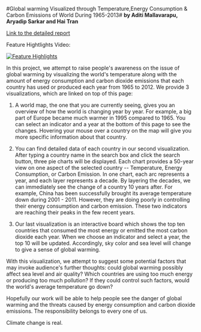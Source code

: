 #Global warming Visualized through Temperature,Energy Consumption & Carbon Emissions of World During 1965-2013#
**by Aditi Mallavarapu, Aryadip Sarkar and Hai Tran**

[Link to the detailed report](https://docs.google.com/a/uic.edu/document/d/1VdZcQ8VZqEVfMal4ewB777f5IXSPrcSdHLkF0nm9BwY/edit?usp=sharing)

Feature Hightlights Video:

[![Feature Highlights](http://img.youtube.com/vi/G0fHz45N4JA/0.jpg)](https://youtu.be/G0fHz45N4JA "Feature Highlights")

In this project, we attempt to raise people's awareness on the issue of global warming by visualizing the world's temperature along with the amount of energy consumption and carbon dioxide emissions that each country has used or produced each year from 1965 to 2012. We provide 3 visualizations, which are linked on top of this page:

1) A world map, the one that you are currently seeing, gives you an overview of how the world is changing year by year. For example, a big part of Europe became much warmer in 1995 compared to 1965. You can select an indicator and a year at the bottom of this page to see the changes. Hovering your mouse over a country on the map will give you more specific information about that country.

2) You can find detailed data of each country in our second visualization. After typing a country name in the search box and click the search button, three pie charts will be displayed. Each chart provides a 50-year view on one aspect of the selected country -- Temperature, Energy Consumption, or Carbon Emission. In one chart, each arc represents a year, and each layer represents a decade. By layering the decades, we can immediately see the change of a country 10 years after. For example, China has been successfully brought its average temperature down during 2001 - 2011. However, they are doing poorly in controlling their energy consumption and carbon emission. These two indicators are reaching their peaks in the few recent years.

3) Our last visualization is an interactive board which shows the top ten countries that consumed the most energy or emitted the most carbon dioxide each year. When we choose an indicator and select a year, the top 10 will be updated. Accordingly, sky color and sea level will change to give a sense of global warming. 

With this visualization, we attempt to suggest some potential factors that may invoke audience's further thoughts: could global warming possibly affect sea level and air quality? Which countries are using too much energy or producing too much pollution? If they could control such factors, would the world's average temperature go down?

Hopefully our work will be able to help people see the danger of global warming and the threats caused by energy consumption and carbon dioxide emissions. The responsibility belongs to every one of us.

Climate change is real.

